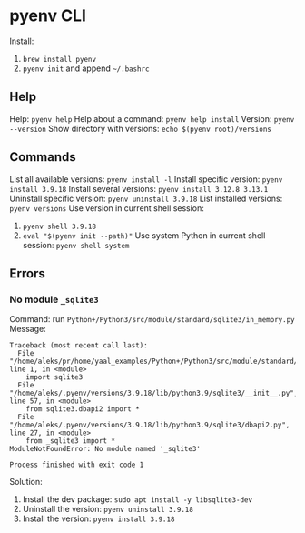# pyenv CLI

Install: 
1. `brew install pyenv`
2. `pyenv init` and append `~/.bashrc`

## Help
Help: `pyenv help`
Help about a command: `pyenv help install`
Version: `pyenv --version`
Show directory with versions: `echo $(pyenv root)/versions`

## Commands
List all available versions: `pyenv install -l`
Install specific version: `pyenv install 3.9.18`
Install several versions: `pyenv install 3.12.8 3.13.1`
Uninstall specific version: `pyenv uninstall 3.9.18`
List installed versions: `pyenv versions`
Use version in current shell session: 
  1. `pyenv shell 3.9.18`
  2. `eval "$(pyenv init --path)"`
Use system Python in current shell session: `pyenv shell system`

## Errors
### No module `_sqlite3`
Command: run `Python+/Python3/src/module/standard/sqlite3/in_memory.py`
Message:
```
Traceback (most recent call last):
  File "/home/aleks/pr/home/yaal_examples/Python+/Python3/src/module/standard/sqlite3/in_memory.py", line 1, in <module>
    import sqlite3
  File "/home/aleks/.pyenv/versions/3.9.18/lib/python3.9/sqlite3/__init__.py", line 57, in <module>
    from sqlite3.dbapi2 import *
  File "/home/aleks/.pyenv/versions/3.9.18/lib/python3.9/sqlite3/dbapi2.py", line 27, in <module>
    from _sqlite3 import *
ModuleNotFoundError: No module named '_sqlite3'

Process finished with exit code 1
```
Solution:
1. Install the dev package: `sudo apt install -y libsqlite3-dev`
2. Uninstall the version: `pyenv uninstall 3.9.18`
3. Install the version: `pyenv install 3.9.18`
